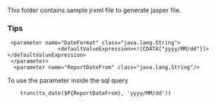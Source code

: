 This folder contains sample jrxml file to generate jasper file.

### Tips

```
 <parameter name="DateFormat" class="java.lang.String">
                <defaultValueExpression><![CDATA["yyyy/MM/dd"]]></defaultValueExpression>
 </parameter>
  <parameter name="ReportDateFrom" class="java.lang.String"/>
 ```
To use the parameter inside the sql query

```
    trunc(to_date($P{ReportDateFrom}, 'yyyy/MM/dd'))
```
